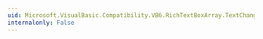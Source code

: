 ```yaml
---
uid: Microsoft.VisualBasic.Compatibility.VB6.RichTextBoxArray.TextChanged
internalonly: False
---
```

